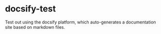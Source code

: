 # docsify-test
Test out using the docsify platform, which auto-generates a documentation site based on markdown files.
